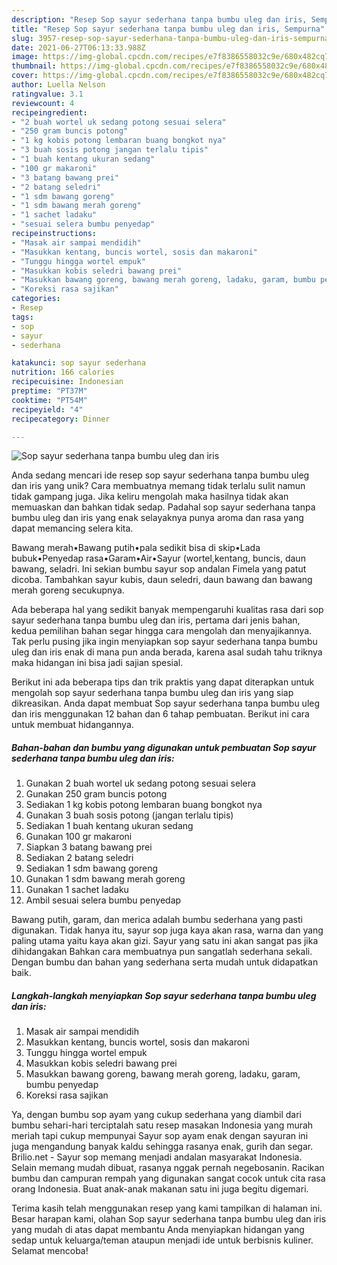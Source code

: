 ```yaml
---
description: "Resep Sop sayur sederhana tanpa bumbu uleg dan iris, Sempurna"
title: "Resep Sop sayur sederhana tanpa bumbu uleg dan iris, Sempurna"
slug: 3957-resep-sop-sayur-sederhana-tanpa-bumbu-uleg-dan-iris-sempurna
date: 2021-06-27T06:13:33.988Z
image: https://img-global.cpcdn.com/recipes/e7f8386558032c9e/680x482cq70/sop-sayur-sederhana-tanpa-bumbu-uleg-dan-iris-foto-resep-utama.jpg
thumbnail: https://img-global.cpcdn.com/recipes/e7f8386558032c9e/680x482cq70/sop-sayur-sederhana-tanpa-bumbu-uleg-dan-iris-foto-resep-utama.jpg
cover: https://img-global.cpcdn.com/recipes/e7f8386558032c9e/680x482cq70/sop-sayur-sederhana-tanpa-bumbu-uleg-dan-iris-foto-resep-utama.jpg
author: Luella Nelson
ratingvalue: 3.1
reviewcount: 4
recipeingredient:
- "2 buah wortel uk sedang potong sesuai selera"
- "250 gram buncis potong"
- "1 kg kobis potong lembaran buang bongkot nya"
- "3 buah sosis potong jangan terlalu tipis"
- "1 buah kentang ukuran sedang"
- "100 gr makaroni"
- "3 batang bawang prei"
- "2 batang seledri"
- "1 sdm bawang goreng"
- "1 sdm bawang merah goreng"
- "1 sachet ladaku"
- "sesuai selera bumbu penyedap"
recipeinstructions:
- "Masak air sampai mendidih"
- "Masukkan kentang, buncis wortel, sosis dan makaroni"
- "Tunggu hingga wortel empuk"
- "Masukkan kobis seledri bawang prei"
- "Masukkan bawang goreng, bawang merah goreng, ladaku, garam, bumbu penyedap"
- "Koreksi rasa sajikan"
categories:
- Resep
tags:
- sop
- sayur
- sederhana

katakunci: sop sayur sederhana 
nutrition: 166 calories
recipecuisine: Indonesian
preptime: "PT37M"
cooktime: "PT54M"
recipeyield: "4"
recipecategory: Dinner

---
```



![Sop sayur sederhana tanpa bumbu uleg dan iris](https://img-global.cpcdn.com/recipes/e7f8386558032c9e/680x482cq70/sop-sayur-sederhana-tanpa-bumbu-uleg-dan-iris-foto-resep-utama.jpg)

Anda sedang mencari ide resep sop sayur sederhana tanpa bumbu uleg dan iris yang unik? Cara membuatnya memang tidak terlalu sulit namun tidak gampang juga. Jika keliru mengolah maka hasilnya tidak akan memuaskan dan bahkan tidak sedap. Padahal sop sayur sederhana tanpa bumbu uleg dan iris yang enak selayaknya punya aroma dan rasa yang dapat memancing selera kita.

Bawang merah•Bawang putih•pala sedikit bisa di skip•Lada bubuk•Penyedap rasa•Garam•Air•Sayur (wortel,kentang, buncis, daun bawang, seladri. Ini sekian bumbu sayur sop andalan Fimela yang patut dicoba. Tambahkan sayur kubis, daun seledri, daun bawang dan bawang merah goreng secukupnya.

Ada beberapa hal yang sedikit banyak mempengaruhi kualitas rasa dari sop sayur sederhana tanpa bumbu uleg dan iris, pertama dari jenis bahan, kedua pemilihan bahan segar hingga cara mengolah dan menyajikannya. Tak perlu pusing jika ingin menyiapkan sop sayur sederhana tanpa bumbu uleg dan iris enak di mana pun anda berada, karena asal sudah tahu triknya maka hidangan ini bisa jadi sajian spesial.


Berikut ini ada beberapa tips dan trik praktis yang dapat diterapkan untuk mengolah sop sayur sederhana tanpa bumbu uleg dan iris yang siap dikreasikan. Anda dapat membuat Sop sayur sederhana tanpa bumbu uleg dan iris menggunakan 12 bahan dan 6 tahap pembuatan. Berikut ini cara untuk membuat hidangannya.

<!--inarticleads1-->

##### Bahan-bahan dan bumbu yang digunakan untuk pembuatan Sop sayur sederhana tanpa bumbu uleg dan iris:

1. Gunakan 2 buah wortel uk sedang potong sesuai selera
1. Gunakan 250 gram buncis potong
1. Sediakan 1 kg kobis potong lembaran buang bongkot nya
1. Gunakan 3 buah sosis potong (jangan terlalu tipis)
1. Sediakan 1 buah kentang ukuran sedang
1. Gunakan 100 gr makaroni
1. Siapkan 3 batang bawang prei
1. Sediakan 2 batang seledri
1. Sediakan 1 sdm bawang goreng
1. Gunakan 1 sdm bawang merah goreng
1. Gunakan 1 sachet ladaku
1. Ambil sesuai selera bumbu penyedap


Bawang putih, garam, dan merica adalah bumbu sederhana yang pasti digunakan. Tidak hanya itu, sayur sop juga kaya akan rasa, warna dan yang paling utama yaitu kaya akan gizi. Sayur yang satu ini akan sangat pas jika dihidangakan Bahkan cara membuatnya pun sangatlah sederhana sekali. Dengan bumbu dan bahan yang sederhana serta mudah untuk didapatkan baik. 

<!--inarticleads2-->

##### Langkah-langkah menyiapkan Sop sayur sederhana tanpa bumbu uleg dan iris:

1. Masak air sampai mendidih
1. Masukkan kentang, buncis wortel, sosis dan makaroni
1. Tunggu hingga wortel empuk
1. Masukkan kobis seledri bawang prei
1. Masukkan bawang goreng, bawang merah goreng, ladaku, garam, bumbu penyedap
1. Koreksi rasa sajikan


Ya, dengan bumbu sop ayam yang cukup sederhana yang diambil dari bumbu sehari-hari terciptalah satu resep masakan Indonesia yang murah meriah tapi cukup mempunyai Sayur sop ayam enak dengan sayuran ini juga mengandung banyak kaldu sehingga rasanya enak, gurih dan segar. Brilio.net - Sayur sop memang menjadi andalan masyarakat Indonesia. Selain memang mudah dibuat, rasanya nggak pernah negebosanin. Racikan bumbu dan campuran rempah yang digunakan sangat cocok untuk cita rasa orang Indonesia. Buat anak-anak makanan satu ini juga begitu digemari. 

Terima kasih telah menggunakan resep yang kami tampilkan di halaman ini. Besar harapan kami, olahan Sop sayur sederhana tanpa bumbu uleg dan iris yang mudah di atas dapat membantu Anda menyiapkan hidangan yang sedap untuk keluarga/teman ataupun menjadi ide untuk berbisnis kuliner. Selamat mencoba!
